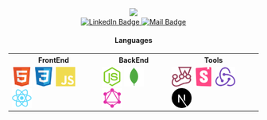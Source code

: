 <div id='head' align='center'>
    <img src="https://media3.giphy.com/media/meGpQMxGPC461ZD6Ad/giphy.gif?cid=790b761197faca84b5a9d5f974a39a3240ae50fcf6e1ee2f&rid=giphy.gif&ct=s" width="200" />
    <div >
    <a href="https://www.linkedin.com/in/ayoub-hadi-a8a023243/">
        <img src="https://img.shields.io/badge/LinkedIn-0a66c2?style=for-the-badge&logo=linkedin&logoColor=white" alt="LinkedIn Badge"/>
    </a>
    <a href="mailto: eyub.kh@gmail.com">
        <img src="https://img.shields.io/badge/Mail-orangered?style=for-the-badge&logo=gmail&logoColor=white" alt="Mail Badge"/>
    </a>
    </div>
</div>


<div align='center'>
<h4>Languages</h4>
<table align='center' width="100%">
    <tr>
        <th>FrontEnd</th>
        <th>BackEnd</th>
        <th>Tools</th>
    </tr>
    <td>
        <div>
            <img src="https://raw.githubusercontent.com/devicons/devicon/1119b9f84c0290e0f0b38982099a2bd027a48bf1/icons/html5/html5-original.svg" width="40" />
            <img src="https://raw.githubusercontent.com/devicons/devicon/1119b9f84c0290e0f0b38982099a2bd027a48bf1/icons/css3/css3-original.svg" width="40" />
            <img src="https://raw.githubusercontent.com/devicons/devicon/1119b9f84c0290e0f0b38982099a2bd027a48bf1/icons/javascript/javascript-plain.svg" width="40" />
            <img src="https://raw.githubusercontent.com/devicons/devicon/1119b9f84c0290e0f0b38982099a2bd027a48bf1/icons/react/react-original.svg" width="40" />
        </div>
    </td>
    <td>
        <div>
            <img src="https://raw.githubusercontent.com/devicons/devicon/1119b9f84c0290e0f0b38982099a2bd027a48bf1/icons/nodejs/nodejs-plain.svg" width="40" />
            <img src="https://raw.githubusercontent.com/devicons/devicon/1119b9f84c0290e0f0b38982099a2bd027a48bf1/icons/mongodb/mongodb-plain.svg" width="40" />
            <img src="https://raw.githubusercontent.com/devicons/devicon/1119b9f84c0290e0f0b38982099a2bd027a48bf1/icons/graphql/graphql-plain.svg" width="40" />
        </div>
    </td>
    <td>
    <div>
        <img src="https://raw.githubusercontent.com/devicons/devicon/1119b9f84c0290e0f0b38982099a2bd027a48bf1/icons/jest/jest-plain.svg" width="40" />
        <img src="https://raw.githubusercontent.com/devicons/devicon/1119b9f84c0290e0f0b38982099a2bd027a48bf1/icons/storybook/storybook-original.svg" width="40" />
        <img src="https://raw.githubusercontent.com/devicons/devicon/1119b9f84c0290e0f0b38982099a2bd027a48bf1/icons/redux/redux-original.svg" width="40" />
        <img src="https://raw.githubusercontent.com/devicons/devicon/1119b9f84c0290e0f0b38982099a2bd027a48bf1/icons/nextjs/nextjs-original.svg" width="40" />
    </div>
    </td>
</table>
</div>
